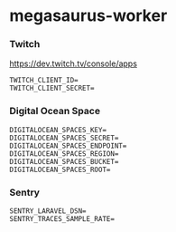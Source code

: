 # megasaurus-worker
### Twitch
https://dev.twitch.tv/console/apps
```
TWITCH_CLIENT_ID=
TWITCH_CLIENT_SECRET=
```
### Digital Ocean Space
```
DIGITALOCEAN_SPACES_KEY=
DIGITALOCEAN_SPACES_SECRET=
DIGITALOCEAN_SPACES_ENDPOINT=
DIGITALOCEAN_SPACES_REGION=
DIGITALOCEAN_SPACES_BUCKET=
DIGITALOCEAN_SPACES_ROOT=
```
### Sentry
```
SENTRY_LARAVEL_DSN=
SENTRY_TRACES_SAMPLE_RATE=
```